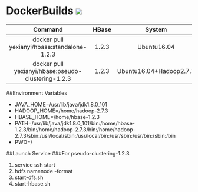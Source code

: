 # DockerBuilds [![](https://images.microbadger.com/badges/image/yexianyi/hbase.svg)](https://microbadger.com/images/yexianyi/hbase "Get your own image badge on microbadger.com")
|Command|HBase|System|JDK|
|:-----:|:---:|:----:|:-:|
|docker pull yexianyi/hbase:standalone-1.2.3|1.2.3|Ubuntu16.04|JDK1.8.0_101|
|docker pull yexianyi/hbase:pseudo-clustering-1.2.3|1.2.3|Ubuntu16.04+Hadoop2.7.3|JDK1.8.0_101|

##Environment Variables
+ JAVA_HOME=/usr/lib/java/jdk1.8.0_101
+ HADOOP_HOME=/home/hadoop-2.7.3
+ HBASE_HOME=/home/hbase-1.2.3
+ PATH=/usr/lib/java/jdk1.8.0_101/bin:/home/hbase-1.2.3/bin:/home/hadoop-2.7.3/bin:/home/hadoop-2.7.3/sbin:/usr/local/sbin:/usr/local/bin:/usr/sbin:/usr/bin:/sbin:/bin
+ PWD=/

##Launch Service
###For pseudo-clustering-1.2.3
1. service ssh start </br>
2. hdfs namenode -format
3. start-dfs.sh
4. start-hbase.sh


